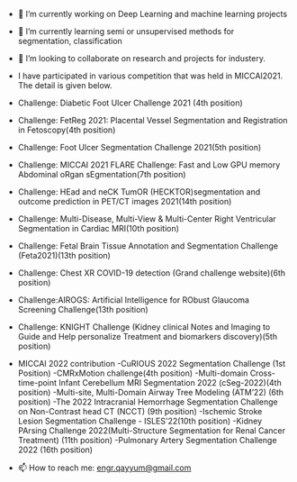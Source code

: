 
- 🔭 I’m currently working on Deep Learning and machine learning projects
- 🌱 I’m currently learning semi or unsupervised methods for segmentation, classification
- 👯 I’m looking to collaborate on research and projects for industery.
- I have participated in various competition that was held in MICCAI2021. The detail is given below.
- Challenge: Diabetic Foot Ulcer Challenge 2021 (4th position)
- Challenge: FetReg 2021: Placental Vessel Segmentation and Registration in Fetoscopy(4th position)
- Challenge: Foot Ulcer Segmentation Challenge 2021(5th position)
- Challenge: MICCAI 2021 FLARE Challenge: Fast and Low GPU memory Abdominal oRgan sEgmentation(7th position)
- Challenge: HEad and neCK TumOR (HECKTOR)segmentation and outcome prediction in PET/CT images 2021(14th position)
- Challenge: Multi-Disease, Multi-View & Multi-Center Right Ventricular Segmentation in Cardiac MRI(10th position)
- Challenge: Fetal Brain Tissue Annotation and Segmentation Challenge (Feta2021)(13th position)
- Challenge: Chest XR COVID-19 detection (Grand challenge website)(6th position)
- Challenge:AIROGS: Artificial Intelligence for RObust Glaucoma Screening Challenge(13th position)
- Challenge: KNIGHT Challenge (Kidney clinical Notes and Imaging to Guide and Help personalize Treatment and biomarkers discovery)(5th position)
- MICCAI 2022 contribution
-CuRIOUS 2022 Segmentation Challenge (1st Position)
-CMRxMotion challenge(4th position)
-Multi-domain Cross-time-point Infant Cerebellum MRI Segmentation 2022 (cSeg-2022)(4th position)
-Multi-site, Multi-Domain Airway Tree Modeling (ATM’22) (6th position)
-The 2022 Intracranial Hemorrhage Segmentation Challenge on Non-Contrast head CT (NCCT) (9th position)
-Ischemic Stroke Lesion Segmentation Challenge - ISLES'22(10th position)
-Kidney PArsing Challenge 2022(Multi-Structure Segmentation for Renal Cancer Treatment) (11th position)
-Pulmonary Artery Segmentation Challenge 2022 (16th position)

- 📫 How to reach me: engr.qayyum@gmail.com

